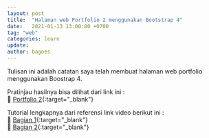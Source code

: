 ```yaml
---
layout: post
title:  "Halaman web Portfolio 2 menggunakan Bootstrap 4"
date:   2021-01-13 13:00:00 +0700
tag: "web"
categories: learn
update:	
author: bagoes
---
```

Tulisan ini adalah catatan saya telah membuat halaman web portfolio menggunakan Boostrap 4.  

Pratinjau hasilnya bisa dilihat dari link ini :   
👀 [Portfolio 2](/portfolio-2/ "preview"){:target="_blank"}  

Tutorial lengkapnya dari referensi link video berikut ini :  
🚀 [Bagian 1](https://youtu.be/JhpjKpDUbAY "Web Programming UNPAS"){:target="_blank"}  
🚀 [Bagian 2](https://youtu.be/tCpO1Mk-kdU "Web Programming UNPAS"){:target="_blank"}